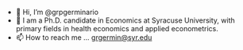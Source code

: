 - 👋 Hi, I’m @grpgerminario
- 👀 I am a Ph.D. candidate in Economics at Syracuse University, with primary fields in health economics and applied econometrics.
- 📫 How to reach me ... grgermin@syr.edu

<!---
grpgerminario/grpgerminario is a ✨ special ✨ repository because its `README.md` (this file) appears on your GitHub profile.
You can click the Preview link to take a look at your changes.
--->

